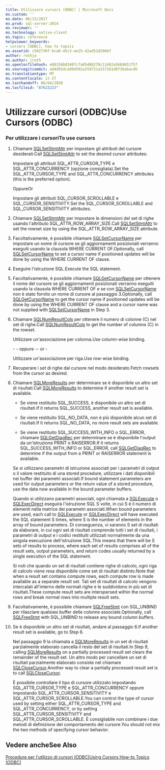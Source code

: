 ```yaml
---
title: Utilizzare cursori (ODBC) | Microsoft Docs
ms.custom: ''
ms.date: 06/13/2017
ms.prod: sql-server-2014
ms.reviewer: ''
ms.technology: native-client
ms.topic: reference
helpviewer_keywords:
- cursors [ODBC], how to topics
ms.assetid: c502736f-bca0-45c3-ae25-d2ad52d296bf
author: rothja
ms.author: jroth
ms.openlocfilehash: e08156b03407c7a05d86278c11482a568d651f5f
ms.sourcegitcommit: ad4d92dce894592a259721a1571b1d8736abacdb
ms.translationtype: MT
ms.contentlocale: it-IT
ms.lasthandoff: 08/04/2020
ms.locfileid: "87623233"
---
```

# <a name="use-cursors-odbc"></a><span data-ttu-id="4f264-102">Utilizzare cursori (ODBC)</span><span class="sxs-lookup"><span data-stu-id="4f264-102">Use Cursors (ODBC)</span></span>
    
### <a name="to-use-cursors"></a><span data-ttu-id="4f264-103">Per utilizzare i cursori</span><span class="sxs-lookup"><span data-stu-id="4f264-103">To use cursors</span></span>  
  
1.  <span data-ttu-id="4f264-104">Chiamare [SQLSetStmtAttr](../../native-client-odbc-api/sqlsetstmtattr.md) per impostare gli attributi del cursore desiderati:</span><span class="sxs-lookup"><span data-stu-id="4f264-104">Call [SQLSetStmtAttr](../../native-client-odbc-api/sqlsetstmtattr.md) to set the desired cursor attributes:</span></span>  
  
     <span data-ttu-id="4f264-105">Impostare gli attributi SQL_ATTR_CURSOR_TYPE e SQL_ATTR_CONCURRENCY (opzione consigliata).</span><span class="sxs-lookup"><span data-stu-id="4f264-105">Set the SQL_ATTR_CURSOR_TYPE and SQL_ATTR_CONCURRENCY attributes (this is the preferred option).</span></span>  
  
     <span data-ttu-id="4f264-106">Oppure</span><span class="sxs-lookup"><span data-stu-id="4f264-106">Or</span></span>  
  
     <span data-ttu-id="4f264-107">Impostare gli attributi SQL_CURSOR_SCROLLABLE e SQL_CURSOR_SENSITIVITY.</span><span class="sxs-lookup"><span data-stu-id="4f264-107">Set the SQL_CURSOR_SCROLLABLE and SQL_CURSOR_SENSITIVITY attributes.</span></span>  
  
2.  <span data-ttu-id="4f264-108">Chiamare [SQLSetStmtAttr](../../native-client-odbc-api/sqlsetstmtattr.md) per impostare le dimensioni del set di righe usando l'attributo SQL_ATTR_ROW_ARRAY_SIZE.</span><span class="sxs-lookup"><span data-stu-id="4f264-108">Call [SQLSetStmtAttr](../../native-client-odbc-api/sqlsetstmtattr.md) to set the rowset size by using the SQL_ATTR_ROW_ARRAY_SIZE attribute.</span></span>  
  
3.  <span data-ttu-id="4f264-109">Facoltativamente, è possibile chiamare [SQLSetCursorName](https://go.microsoft.com/fwlink/?LinkId=58406) per impostare un nome di cursore se gli aggiornamenti posizionati verranno eseguiti usando la clausola WHERE CURRENT OF.</span><span class="sxs-lookup"><span data-stu-id="4f264-109">Optionally, call [SQLSetCursorName](https://go.microsoft.com/fwlink/?LinkId=58406) to set a cursor name if positioned updates will be done by using the WHERE CURRENT OF clause.</span></span>  
  
4.  <span data-ttu-id="4f264-110">Eseguire l'istruzione SQL.</span><span class="sxs-lookup"><span data-stu-id="4f264-110">Execute the SQL statement.</span></span>  
  
5.  <span data-ttu-id="4f264-111">Facoltativamente, è possibile chiamare [SQLGetCursorName](../../native-client-odbc-api/sqlgetcursorname.md) per ottenere il nome del cursore se gli aggiornamenti posizionati verranno eseguiti usando la clausola WHERE CURRENT OF e se con [SQLSetCursorName](https://go.microsoft.com/fwlink/?LinkId=58406) non è stato fornito un nome di cursore al passaggio 3.</span><span class="sxs-lookup"><span data-stu-id="4f264-111">Optionally, call [SQLGetCursorName](../../native-client-odbc-api/sqlgetcursorname.md) to get the cursor name if positioned updates will be done by using the WHERE CURRENT OF clause and a cursor name was not supplied with [SQLSetCursorName](https://go.microsoft.com/fwlink/?LinkId=58406) in Step 3.</span></span>  
  
6.  <span data-ttu-id="4f264-112">Chiamare [SQLNumResultCols](../../native-client-odbc-api/sqlnumresultcols.md) per ottenere il numero di colonne (C) nel set di righe.</span><span class="sxs-lookup"><span data-stu-id="4f264-112">Call [SQLNumResultCols](../../native-client-odbc-api/sqlnumresultcols.md) to get the number of columns (C) in the rowset.</span></span>  
  
     <span data-ttu-id="4f264-113">Utilizzare un'associazione per colonna.</span><span class="sxs-lookup"><span data-stu-id="4f264-113">Use column-wise binding.</span></span>  
  
     <span data-ttu-id="4f264-114">\- - oppure -</span><span class="sxs-lookup"><span data-stu-id="4f264-114">\- or -</span></span>  
  
     <span data-ttu-id="4f264-115">Utilizzare un'associazione per riga.</span><span class="sxs-lookup"><span data-stu-id="4f264-115">Use row-wise binding.</span></span>  
  
7.  <span data-ttu-id="4f264-116">Recuperare i set di righe dal cursore nel modo desiderato.</span><span class="sxs-lookup"><span data-stu-id="4f264-116">Fetch rowsets from the cursor as desired.</span></span>  
  
8.  <span data-ttu-id="4f264-117">Chiamare [SQLMoreResults](../../native-client-odbc-api/sqlmoreresults.md) per determinare se è disponibile un altro set di risultati.</span><span class="sxs-lookup"><span data-stu-id="4f264-117">Call [SQLMoreResults](../../native-client-odbc-api/sqlmoreresults.md) to determine if another result set is available.</span></span>  
  
    -   <span data-ttu-id="4f264-118">Se viene restituito SQL_SUCCESS, è disponibile un altro set di risultati.</span><span class="sxs-lookup"><span data-stu-id="4f264-118">If it returns SQL_SUCCESS, another result set is available.</span></span>  
  
    -   <span data-ttu-id="4f264-119">Se viene restituito SQL_NO_DATA, non è più disponibile alcun set di risultati.</span><span class="sxs-lookup"><span data-stu-id="4f264-119">If it returns SQL_NO_DATA, no more result sets are available.</span></span>  
  
    -   <span data-ttu-id="4f264-120">Se viene restituito SQL_SUCCESS_WITH_INFO o SQL_ERROR, chiamare [SQLGetDiagRec](https://go.microsoft.com/fwlink/?LinkId=58402) per determinare se è disponibile l'output da un'istruzione PRINT o RAISERROR.</span><span class="sxs-lookup"><span data-stu-id="4f264-120">If it returns SQL_SUCCESS_WITH_INFO or SQL_ERROR, call [SQLGetDiagRec](https://go.microsoft.com/fwlink/?LinkId=58402) to determine if the output from a PRINT or RAISERROR statement is available.</span></span>  
  
     <span data-ttu-id="4f264-121">Se si utilizzano parametri di istruzione associati per i parametri di output o il valore restituito di una stored procedure, utilizzare i dati disponibili nei buffer dei parametri associati.</span><span class="sxs-lookup"><span data-stu-id="4f264-121">If bound statement parameters are used for output parameters or the return value of a stored procedure, use the data now available in the bound parameter buffers.</span></span>  
  
     <span data-ttu-id="4f264-122">Quando si utilizzano parametri associati, ogni chiamata a [SQLExecute](https://go.microsoft.com/fwlink/?LinkId=58400) o [SQLExecDirect](https://go.microsoft.com/fwlink/?LinkId=58399) eseguirà l'istruzione SQL S volte, in cui S è il numero di elementi nella matrice dei parametri associati.</span><span class="sxs-lookup"><span data-stu-id="4f264-122">When bound parameters are used, each call to [SQLExecute](https://go.microsoft.com/fwlink/?LinkId=58400) or [SQLExecDirect](https://go.microsoft.com/fwlink/?LinkId=58399) will have executed the SQL statement S times, where S is the number of elements in the array of bound parameters.</span></span> <span data-ttu-id="4f264-123">Di conseguenza, vi saranno S set di risultati da elaborare, in cui ogni set di risultati comprende tutti i set di risultati, i parametri di output e i codici restituiti utilizzati normalmente da una singola esecuzione dell'istruzione SQL.</span><span class="sxs-lookup"><span data-stu-id="4f264-123">This means that there will be S sets of results to process, where each set of results comprises all of the result sets, output parameters, and return codes usually returned by a single execution of the SQL statement.</span></span>  
  
     <span data-ttu-id="4f264-124">Si noti che quando un set di risultati contiene righe di calcolo, ogni riga di calcolo viene resa disponibile come set di risultati distinto.</span><span class="sxs-lookup"><span data-stu-id="4f264-124">Note that when a result set contains compute rows, each compute row is made available as a separate result set.</span></span> <span data-ttu-id="4f264-125">Tali set di risultati di calcolo vengono intercalati all'interno delle normali righe e le suddividono in più set di risultati.</span><span class="sxs-lookup"><span data-stu-id="4f264-125">These compute result sets are interspersed within the normal rows and break normal rows into multiple result sets.</span></span>  
  
9. <span data-ttu-id="4f264-126">Facoltativamente, è possibile chiamare [SQLFreeStmt](../../native-client-odbc-api/sqlfreestmt.md) con SQL_UNBIND per rilasciare qualsiasi buffer delle colonne associate.</span><span class="sxs-lookup"><span data-stu-id="4f264-126">Optionally, call [SQLFreeStmt](../../native-client-odbc-api/sqlfreestmt.md) with SQL_UNBIND to release any bound column buffers.</span></span>  
  
10. <span data-ttu-id="4f264-127">Se è disponibile un altro set di risultati, andare al passaggio 6.</span><span class="sxs-lookup"><span data-stu-id="4f264-127">If another result set is available, go to Step 6.</span></span>  
  
     <span data-ttu-id="4f264-128">Nel passaggio 9 la chiamata a [SQLMoreResults](../../native-client-odbc-api/sqlmoreresults.md) in un set di risultati parzialmente elaborato cancella il resto del set di risultati.</span><span class="sxs-lookup"><span data-stu-id="4f264-128">In Step 9, calling [SQLMoreResults](../../native-client-odbc-api/sqlmoreresults.md) on a partially processed result set clears the remainder of the result set.</span></span> <span data-ttu-id="4f264-129">Un altro modo per cancellare un set di risultati parzialmente elaborato consiste nel chiamare [SQLCloseCursor](../../native-client-odbc-api/sqlclosecursor.md).</span><span class="sxs-lookup"><span data-stu-id="4f264-129">Another way to clear a partially processed result set is to call [SQLCloseCursor](../../native-client-odbc-api/sqlclosecursor.md).</span></span>  
  
     <span data-ttu-id="4f264-130">È possibile controllare il tipo di cursore utilizzato impostando SQL_ATTR_CURSOR_TYPE e SQL_ATTR_CONCURRENCY oppure impostando SQL_ATTR_CURSOR_SENSITIVITY e SQL_ATTR_CURSOR_SCROLLABLE.</span><span class="sxs-lookup"><span data-stu-id="4f264-130">You can control the type of cursor used by setting either SQL_ATTR_CURSOR_TYPE and SQL_ATTR_CONCURRENCY, or by setting SQL_ATTR_CURSOR_SENSITIVITY and SQL_ATTR_CURSOR_SCROLLABLE.</span></span> <span data-ttu-id="4f264-131">È consigliabile non combinare i due metodi di definizione del comportamento del cursore.</span><span class="sxs-lookup"><span data-stu-id="4f264-131">You should not mix the two methods of specifying cursor behavior.</span></span>  
  
## <a name="see-also"></a><span data-ttu-id="4f264-132">Vedere anche</span><span class="sxs-lookup"><span data-stu-id="4f264-132">See Also</span></span>  
 [<span data-ttu-id="4f264-133">Procedure per l'utilizzo di cursori &#40;ODBC&#41;</span><span class="sxs-lookup"><span data-stu-id="4f264-133">Using Cursors How-to Topics &#40;ODBC&#41;</span></span>](using-cursors-how-to-topics-odbc.md)  
  
  
